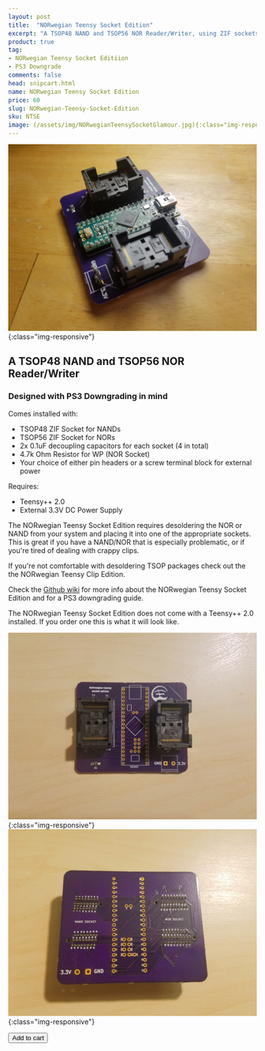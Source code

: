 ```yaml
---
layout: post
title:  "NORwegian Teensy Socket Edition"
excerpt: "A TSOP48 NAND and TSOP56 NOR Reader/Writer, using ZIF sockets"
product: true
tag:
- NORwegian Teensy Socket Editiion 
- PS3 Downgrade
comments: false
head: snipcart.html
name: NORwegian Teensy Socket Edition
price: 60
slug: NORwegian-Teensy-Socket-Edition
sku: NTSE
image: (/assets/img/NORwegianTeensySocketGlamour.jpg){:class="img-responsive"}
---
```


![NORwegianTeensySocketEdition](/assets/img/NORwegianTeensySocketGlamour.jpg){:class="img-responsive"}

## A TSOP48 NAND and TSOP56 NOR Reader/Writer
### Designed with PS3 Downgrading in mind

Comes installed with:
* TSOP48 ZIF Socket for NANDs
* TSOP56 ZIF Socket for NORs
* 2x 0.1uF decoupling capacitors for each socket (4 in total)
* 4.7k Ohm Resistor for WP (NOR Socket)
* Your choice of either pin headers or a screw terminal block for external power

Requires:
* Teensy++ 2.0
* External 3.3V DC Power Supply

The NORwegian Teensy Socket Edition requires desoldering the NOR or NAND from your system and placing it into one of the appropriate sockets. This is great if you have a NAND/NOR that is especially problematic, or if you're tired of dealing with crappy clips.

If you're not comfortable with desoldering TSOP packages check out the the NORwegian Teensy Clip Edition.

Check the [Github wiki](https://github.com/Zeigren/NORwegianTeensy/wiki/NORwegian-Teensy-Socket-Edition "NORwegian Teensy Socket Edition Github Wiki") for more info about the NORwegian Teensy Socket Edition and for a PS3 downgrading guide.

The NORwegian Teensy Socket Edition does not come with a Teensy++ 2.0 installed. If you order one this is what it will look like.

![NORwegianTeensySocketEditionTop](/assets/img/NORwegianTeensySocketEditionTop.jpg){:class="img-responsive"}
![NORwegianTeensySocketEditionTop](/assets/img/NORwegianTeensySocketEditionBottom.jpg){:class="img-responsive"}

<button type="button" class="snipcart-add-item"
 data-item-name="NORwegian Teensy Socket Editiion "
 data-item-price="60.00"
 data-item-id="42"
 data-item-url="">
  Add to cart
</button>




